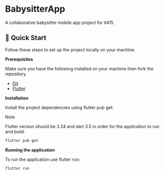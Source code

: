 # **BabysitterApp**

A collaborative babysitter mobile app project for it415.

## <a name="quick-start">🤸 Quick Start</a>

Follow these steps to set up the project locally on your machine.

**Prerequisites**

Make sure you have the following installed on your machine then fork the repository.

- [Git](https://git-scm.com/)
- [Flutter](https://docs.flutter.dev/get-started/install)
  
**Installation**

Install the project dependencies using flutter pub get:

> [!NOTE]
> Flutter version should be 3.24 and dart 3.5 in order for the application to run and build.

```bash
flutter pub get
```

**Running the application**

To run the application use flutter run:

```bash
flutter run
```
